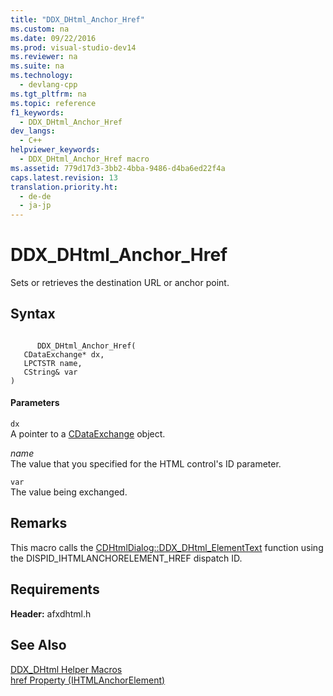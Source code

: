 ```yaml
---
title: "DDX_DHtml_Anchor_Href"
ms.custom: na
ms.date: 09/22/2016
ms.prod: visual-studio-dev14
ms.reviewer: na
ms.suite: na
ms.technology: 
  - devlang-cpp
ms.tgt_pltfrm: na
ms.topic: reference
f1_keywords: 
  - DDX_DHtml_Anchor_Href
dev_langs: 
  - C++
helpviewer_keywords: 
  - DDX_DHtml_Anchor_Href macro
ms.assetid: 779d17d3-3bb2-4bba-9486-d4ba6ed22f4a
caps.latest.revision: 13
translation.priority.ht: 
  - de-de
  - ja-jp
---
```

# DDX_DHtml_Anchor_Href
Sets or retrieves the destination URL or anchor point.  
  
## Syntax  
  
```  
  
      DDX_DHtml_Anchor_Href(  
   CDataExchange* dx,  
   LPCTSTR name,  
   CString& var   
)  
```  
  
#### Parameters  
 `dx`  
 A pointer to a [CDataExchange](../vs140/cdataexchange-class.md) object.  
  
 *name*  
 The value that you specified for the HTML control's ID parameter.  
  
 `var`  
 The value being exchanged.  
  
## Remarks  
 This macro calls the [CDHtmlDialog::DDX_DHtml_ElementText](../vs140/cdhtmldialog--ddx_dhtml_elementtext.md) function using the DISPID_IHTMLANCHORELEMENT_HREF dispatch ID.  
  
## Requirements  
 **Header:** afxdhtml.h  
  
## See Also  
 [DDX_DHtml Helper Macros](../vs140/ddx_dhtml-helper-macros.md)   
 [href Property (IHTMLAnchorElement)](https://msdn.microsoft.com/en-us/library/aa741842.aspx)